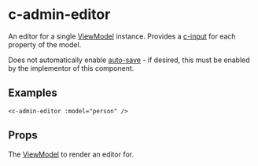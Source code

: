 # c-admin-editor

<!-- MARKER:summary -->
    
An editor for a single [ViewModel](/stacks/vue/layers/viewmodels.md) instance. Provides a [c-input](/stacks/vue/coalesce-vue-vuetify/components/c-input.md) for each property of the model.

<!-- MARKER:summary-end -->

Does not automatically enable [auto-save](/stacks/vue/layers/viewmodels.md) - if desired, this must be enabled by the implementor of this component.

## Examples

``` vue-html
<c-admin-editor :model="person" />
```

## Props

<Prop def="model: ViewModel | ListViewModel" lang="ts" />

The [ViewModel](/stacks/vue/layers/viewmodels.md) to render an editor for.



